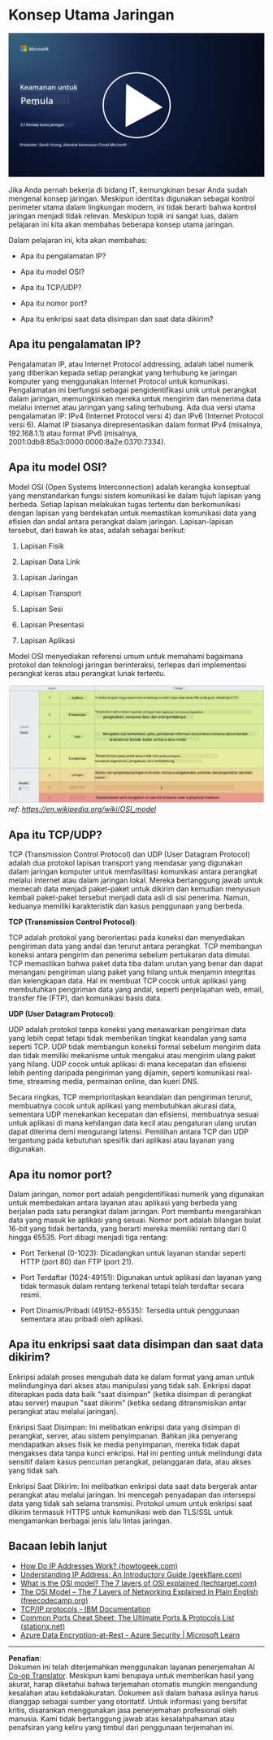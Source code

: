 <!--
CO_OP_TRANSLATOR_METADATA:
{
  "original_hash": "252724eceeb183fb9018f88c5e1a3f0c",
  "translation_date": "2025-09-03T22:06:27+00:00",
  "source_file": "3.1 Networking key concepts.md",
  "language_code": "id"
}
-->
# Konsep Utama Jaringan

[![Tonton video](../../translated_images/3-1_placeholder.4175b570caca311e2bfc7e19ab9e1f14144b17af49b128ea998c2a7211f49795.id.png)](https://learn-video.azurefd.net/vod/player?id=1d8606a8-8357-4dae-8b8f-0a13c3fddd7a)

Jika Anda pernah bekerja di bidang IT, kemungkinan besar Anda sudah mengenal konsep jaringan. Meskipun identitas digunakan sebagai kontrol perimeter utama dalam lingkungan modern, ini tidak berarti bahwa kontrol jaringan menjadi tidak relevan. Meskipun topik ini sangat luas, dalam pelajaran ini kita akan membahas beberapa konsep utama jaringan.

Dalam pelajaran ini, kita akan membahas:

- Apa itu pengalamatan IP?

- Apa itu model OSI?

- Apa itu TCP/UDP?

- Apa itu nomor port?

- Apa itu enkripsi saat data disimpan dan saat data dikirim?

## Apa itu pengalamatan IP?

Pengalamatan IP, atau Internet Protocol addressing, adalah label numerik yang diberikan kepada setiap perangkat yang terhubung ke jaringan komputer yang menggunakan Internet Protocol untuk komunikasi. Pengalamatan ini berfungsi sebagai pengidentifikasi unik untuk perangkat dalam jaringan, memungkinkan mereka untuk mengirim dan menerima data melalui internet atau jaringan yang saling terhubung. Ada dua versi utama pengalamatan IP: IPv4 (Internet Protocol versi 4) dan IPv6 (Internet Protocol versi 6). Alamat IP biasanya direpresentasikan dalam format IPv4 (misalnya, 192.168.1.1) atau format IPv6 (misalnya, 2001:0db8:85a3:0000:0000:8a2e:0370:7334).

## Apa itu model OSI?

Model OSI (Open Systems Interconnection) adalah kerangka konseptual yang menstandarkan fungsi sistem komunikasi ke dalam tujuh lapisan yang berbeda. Setiap lapisan melakukan tugas tertentu dan berkomunikasi dengan lapisan yang berdekatan untuk memastikan komunikasi data yang efisien dan andal antara perangkat dalam jaringan. Lapisan-lapisan tersebut, dari bawah ke atas, adalah sebagai berikut:

1. Lapisan Fisik

2. Lapisan Data Link

3. Lapisan Jaringan

4. Lapisan Transport

5. Lapisan Sesi

6. Lapisan Presentasi

7. Lapisan Aplikasi

Model OSI menyediakan referensi umum untuk memahami bagaimana protokol dan teknologi jaringan berinteraksi, terlepas dari implementasi perangkat keras atau perangkat lunak tertentu.

![image](../../translated_images/osilayers.3489744e4715f50913c8f8cfe8deaccdcee6b0642bb18344496faed0abb58051.id.png)
_ref: https://en.wikipedia.org/wiki/OSI_model_

## Apa itu TCP/UDP?

TCP (Transmission Control Protocol) dan UDP (User Datagram Protocol) adalah dua protokol lapisan transport yang mendasar yang digunakan dalam jaringan komputer untuk memfasilitasi komunikasi antara perangkat melalui internet atau dalam jaringan lokal. Mereka bertanggung jawab untuk memecah data menjadi paket-paket untuk dikirim dan kemudian menyusun kembali paket-paket tersebut menjadi data asli di sisi penerima. Namun, keduanya memiliki karakteristik dan kasus penggunaan yang berbeda.

**TCP (Transmission Control Protocol)**:

TCP adalah protokol yang berorientasi pada koneksi dan menyediakan pengiriman data yang andal dan terurut antara perangkat. TCP membangun koneksi antara pengirim dan penerima sebelum pertukaran data dimulai. TCP memastikan bahwa paket data tiba dalam urutan yang benar dan dapat menangani pengiriman ulang paket yang hilang untuk menjamin integritas dan kelengkapan data. Hal ini membuat TCP cocok untuk aplikasi yang membutuhkan pengiriman data yang andal, seperti penjelajahan web, email, transfer file (FTP), dan komunikasi basis data.

**UDP (User Datagram Protocol)**:

UDP adalah protokol tanpa koneksi yang menawarkan pengiriman data yang lebih cepat tetapi tidak memberikan tingkat keandalan yang sama seperti TCP. UDP tidak membangun koneksi formal sebelum mengirim data dan tidak memiliki mekanisme untuk mengakui atau mengirim ulang paket yang hilang. UDP cocok untuk aplikasi di mana kecepatan dan efisiensi lebih penting daripada pengiriman yang dijamin, seperti komunikasi real-time, streaming media, permainan online, dan kueri DNS.

Secara ringkas, TCP memprioritaskan keandalan dan pengiriman terurut, membuatnya cocok untuk aplikasi yang membutuhkan akurasi data, sementara UDP menekankan kecepatan dan efisiensi, membuatnya sesuai untuk aplikasi di mana kehilangan data kecil atau pengaturan ulang urutan dapat diterima demi mengurangi latensi. Pemilihan antara TCP dan UDP tergantung pada kebutuhan spesifik dari aplikasi atau layanan yang digunakan.

## Apa itu nomor port?

Dalam jaringan, nomor port adalah pengidentifikasi numerik yang digunakan untuk membedakan antara layanan atau aplikasi yang berbeda yang berjalan pada satu perangkat dalam jaringan. Port membantu mengarahkan data yang masuk ke aplikasi yang sesuai. Nomor port adalah bilangan bulat 16-bit yang tidak bertanda, yang berarti mereka memiliki rentang dari 0 hingga 65535. Port dibagi menjadi tiga rentang:

- Port Terkenal (0-1023): Dicadangkan untuk layanan standar seperti HTTP (port 80) dan FTP (port 21).

- Port Terdaftar (1024-49151): Digunakan untuk aplikasi dan layanan yang tidak termasuk dalam rentang terkenal tetapi telah terdaftar secara resmi.

- Port Dinamis/Pribadi (49152-65535): Tersedia untuk penggunaan sementara atau pribadi oleh aplikasi.

## Apa itu enkripsi saat data disimpan dan saat data dikirim?

Enkripsi adalah proses mengubah data ke dalam format yang aman untuk melindunginya dari akses atau manipulasi yang tidak sah. Enkripsi dapat diterapkan pada data baik "saat disimpan" (ketika disimpan di perangkat atau server) maupun "saat dikirim" (ketika sedang ditransmisikan antar perangkat atau melalui jaringan).

Enkripsi Saat Disimpan: Ini melibatkan enkripsi data yang disimpan di perangkat, server, atau sistem penyimpanan. Bahkan jika penyerang mendapatkan akses fisik ke media penyimpanan, mereka tidak dapat mengakses data tanpa kunci enkripsi. Hal ini penting untuk melindungi data sensitif dalam kasus pencurian perangkat, pelanggaran data, atau akses yang tidak sah.

Enkripsi Saat Dikirim: Ini melibatkan enkripsi data saat data bergerak antar perangkat atau melalui jaringan. Ini mencegah penyadapan dan intersepsi data yang tidak sah selama transmisi. Protokol umum untuk enkripsi saat dikirim termasuk HTTPS untuk komunikasi web dan TLS/SSL untuk mengamankan berbagai jenis lalu lintas jaringan.

## Bacaan lebih lanjut
- [How Do IP Addresses Work? (howtogeek.com)](https://www.howtogeek.com/341307/how-do-ip-addresses-work/)
- [Understanding IP Address: An Introductory Guide (geekflare.com)](https://geekflare.com/understanding-ip-address/)
- [What is the OSI model? The 7 layers of OSI explained (techtarget.com)](https://www.techtarget.com/searchnetworking/definition/OSI)
- [The OSI Model – The 7 Layers of Networking Explained in Plain English (freecodecamp.org)](https://www.freecodecamp.org/news/osi-model-networking-layers-explained-in-plain-english/)
- [TCP/IP protocols - IBM Documentation](https://www.ibm.com/docs/en/aix/7.3?topic=protocol-tcpip-protocols)
- [Common Ports Cheat Sheet: The Ultimate Ports & Protocols List (stationx.net)](https://www.stationx.net/common-ports-cheat-sheet/)
- [Azure Data Encryption-at-Rest - Azure Security | Microsoft Learn](https://learn.microsoft.com/azure/security/fundamentals/encryption-atrest?WT.mc_id=academic-96948-sayoung)

---

**Penafian**:  
Dokumen ini telah diterjemahkan menggunakan layanan penerjemahan AI [Co-op Translator](https://github.com/Azure/co-op-translator). Meskipun kami berupaya untuk memberikan hasil yang akurat, harap diketahui bahwa terjemahan otomatis mungkin mengandung kesalahan atau ketidakakuratan. Dokumen asli dalam bahasa aslinya harus dianggap sebagai sumber yang otoritatif. Untuk informasi yang bersifat kritis, disarankan menggunakan jasa penerjemahan profesional oleh manusia. Kami tidak bertanggung jawab atas kesalahpahaman atau penafsiran yang keliru yang timbul dari penggunaan terjemahan ini.